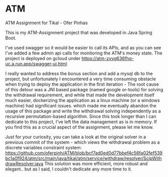 # ATM
ATM Assignment for Tikal - Ofer Pinhas

This is my ATM-Assignment project that was developed in Java Spring Boot.

I've used swagger so it would be easier to call its APIs, and as you can see I've added a few admin api calls for monitoring the ATM's money state.
The project is deployed on gcloud under https://atm-zvvq636fhq-uc.a.run.app/swagger-ui.html

I really wanted to address the bonus section and add a mysql db to the project, but unfortunately I encountered a very time consuming obstacle when trying to deploy the application in the first iteration -
The root cause of this detour was a JNI based package (named google or-tools) for solving the withdrawal requirement, and while that made the development itself much easier, dockerizing the application as a linux machine (or a windows machine) had significant issues.
which made me eventually abandon the usage of this package and write the withdrawal solving independently as a recursive permutation-based algorithm.
Since this took longer than I can dedicate to this project, I've left the data management as is in memory.
If you find this as a crucial aspect of the assignment, please let me know.

Just for your curiosity, you can take a look at the original solver in a previous commit of the system - which views the withdrawal problem as a discrete variables constraint system:
https://github.com/oferpinh/ATM/blob/bcf7ad0ed0d77bbef4c56fa02fef539bc1a0f924/atm/src/main/java/tikal/atm/service/withdraw/resolver/ScipWithdrawResolver.java
This solution was more efficient, more robust and elegant.. but as I said, I couldn't dedicate any more time to it.
